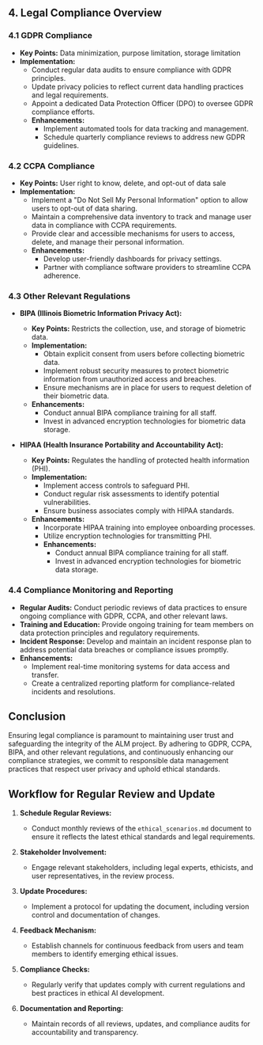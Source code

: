 

## 4. Legal Compliance Overview

### 4.1 GDPR Compliance
- **Key Points:** Data minimization, purpose limitation, storage limitation
- **Implementation:**
  - Conduct regular data audits to ensure compliance with GDPR principles.
  - Update privacy policies to reflect current data handling practices and legal requirements.
  - Appoint a dedicated Data Protection Officer (DPO) to oversee GDPR compliance efforts.
  - **Enhancements:**
    - Implement automated tools for data tracking and management.
    - Schedule quarterly compliance reviews to address new GDPR guidelines.

### 4.2 CCPA Compliance
- **Key Points:** User right to know, delete, and opt-out of data sale
- **Implementation:**
  - Implement a "Do Not Sell My Personal Information" option to allow users to opt-out of data sharing.
  - Maintain a comprehensive data inventory to track and manage user data in compliance with CCPA requirements.
  - Provide clear and accessible mechanisms for users to access, delete, and manage their personal information.
  - **Enhancements:**
    - Develop user-friendly dashboards for privacy settings.
    - Partner with compliance software providers to streamline CCPA adherence.

### 4.3 Other Relevant Regulations
- **BIPA (Illinois Biometric Information Privacy Act):**
  - **Key Points:** Restricts the collection, use, and storage of biometric data.
  - **Implementation:**
    - Obtain explicit consent from users before collecting biometric data.
    - Implement robust security measures to protect biometric information from unauthorized access and breaches.
    - Ensure mechanisms are in place for users to request deletion of their biometric data.
  - **Enhancements:**
    - Conduct annual BIPA compliance training for all staff.
    - Invest in advanced encryption technologies for biometric data storage.

- **HIPAA (Health Insurance Portability and Accountability Act):**
  - **Key Points:** Regulates the handling of protected health information (PHI).
  - **Implementation:**
    - Implement access controls to safeguard PHI.
    - Conduct regular risk assessments to identify potential vulnerabilities.
    - Ensure business associates comply with HIPAA standards.
  - **Enhancements:**
    - Incorporate HIPAA training into employee onboarding processes.
    - Utilize encryption technologies for transmitting PHI.
    - **Enhancements:**
      - Conduct annual BIPA compliance training for all staff.
      - Invest in advanced encryption technologies for biometric data storage.



### 4.4 Compliance Monitoring and Reporting
- **Regular Audits:** Conduct periodic reviews of data practices to ensure ongoing compliance with GDPR, CCPA, and other relevant laws.
- **Training and Education:** Provide ongoing training for team members on data protection principles and regulatory requirements.
- **Incident Response:** Develop and maintain an incident response plan to address potential data breaches or compliance issues promptly.
- **Enhancements:**
  - Implement real-time monitoring systems for data access and transfer.
  - Create a centralized reporting platform for compliance-related incidents and resolutions.

## Conclusion

Ensuring legal compliance is paramount to maintaining user trust and safeguarding the integrity of the ALM project. By adhering to GDPR, CCPA, BIPA, and other relevant regulations, and continuously enhancing our compliance strategies, we commit to responsible data management practices that respect user privacy and uphold ethical standards.

## Workflow for Regular Review and Update

1. **Schedule Regular Reviews:**
   - Conduct monthly reviews of the `ethical_scenarios.md` document to ensure it reflects the latest ethical standards and legal requirements.
   
2. **Stakeholder Involvement:**
   - Engage relevant stakeholders, including legal experts, ethicists, and user representatives, in the review process.
   
3. **Update Procedures:**
   - Implement a protocol for updating the document, including version control and documentation of changes.
   
4. **Feedback Mechanism:**
   - Establish channels for continuous feedback from users and team members to identify emerging ethical issues.
   
5. **Compliance Checks:**
   - Regularly verify that updates comply with current regulations and best practices in ethical AI development.
   
6. **Documentation and Reporting:**
   - Maintain records of all reviews, updates, and compliance audits for accountability and transparency.